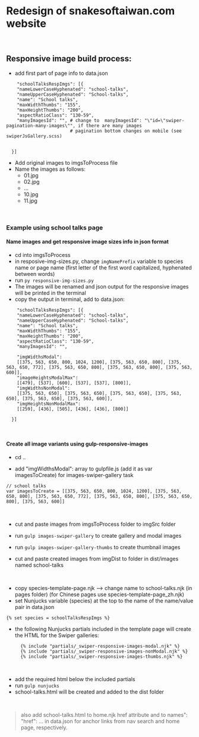 # Redesign of snakesoftaiwan.com website
<br>

## Responsive image build process:

- add first part of page info to data.json
```
    "schoolTalksRespImgs": [{
    "nameLowerCaseHyphenated": "school-talks",
    "nameUpperCaseHyphenated": "School-talks",
    "name": "School talks",
    "maxWidthThumbs": "155",
    "maxHeightThumbs": "200",
    "aspectRatioClass": "130-59",
    "manyImagesId": "", # change to  manyImagesId": "\"id=\"swiper-pagination-many-images\"", if there are many images 
                        # pagination bottom changes on mobile (see swiperJsGallery.scss)
 
  
  }]

```

- Add original images to imgsToProcess file
- Name the images as follows:
  - 01.jpg
  - 02.jpg
  - ...
  - 10.jpg
  - 11.jpg

<br>

### Example using school talks page
#### Name images and get responsive image sizes info in json format   
- cd into imgsToProcess
- in resposive-img-sizes.py, change ```imgNamePrefix``` variable to species name or page name (first letter of the first word capitalized, hyphenated between words) 
- run ```py responsive-img-sizes.py```
- The images will be renamed and json output for the responsive images will be printed in the terminal
- copy the output in terminal, add to data.json:
```
    "schoolTalksRespImgs": [{
    "nameLowerCaseHyphenated": "school-talks",
    "nameUpperCaseHyphenated": "School-talks",
    "name": "School talks",
    "maxWidthThumbs": "155",
    "maxHeightThumbs": "200",
    "aspectRatioClass": "130-59",
    "manyImagesId": "",

    "imgWidthsModal":
    [[375, 563, 650, 800, 1024, 1200], [375, 563, 650, 800], [375, 563, 650, 772], [375, 563, 650, 800], [375, 563, 650, 800], [375, 563, 600]],
    "imageHeightsModalMax":
    [[479], [537], [600], [537], [537], [800]],
    "imgWidthsNonModal":
    [[375, 563, 650], [375, 563, 650], [375, 563, 650], [375, 563, 650], [375, 563, 650], [375, 563, 600]],
    "imgHeightsNonModalMax":
    [[259], [436], [505], [436], [436], [800]]
  
  }]
```

<br>

#### Create all image variants using gulp-responsive-images
- cd ..

- add "imgWidthsModal": array to gulpfile.js (add it as var imagesToCreate) for images-swiper-gallery task
```
// school talks
var imagesToCreate = [[375, 563, 650, 800, 1024, 1200], [375, 563, 650, 800], [375, 563, 650, 772], [375, 563, 650, 800], [375, 563, 650, 800], [375, 563, 600]]
``` 
<br>

- cut and paste images from imgsToProcess folder to imgSrc folder

- run ```gulp images-swiper-gallery``` to create gallery and modal images
- run ```gulp images-swiper-gallery-thumbs``` to create thumbnail images
- cut and paste created images from imgDist to folder in dist/images named school-talks

<br>

- copy species-template-page.njk --> change name to school-talks.njk (in pages folder)
  (for Chinese pages use species-template-page_zh.njk)
- set Nunjucks variable (species) at the top to the name of the name/value pair in data.json

```{% set species = schoolTalksRespImgs %}```

- the following Nunjucks partials included in the template page will create the HTML for the Swiper galleries:

  ```
    {% include "partials/_swiper-responsive-images-modal.njk" %}
    {% include "partials/_swiper-responsive-images-nonModal.njk" %}
    {% include "partials/_swiper-responsive-images-thumbs.njk" %}
  ```
<br>

- add the required html below the included partials
- run ```gulp nunjucks```
- school-talks.html will be created and added to the dist folder

<br>

> also add school-talks.html to home.njk href attribute and to names": "href": ... in data.json for anchor links from nav search and home page, respectively.